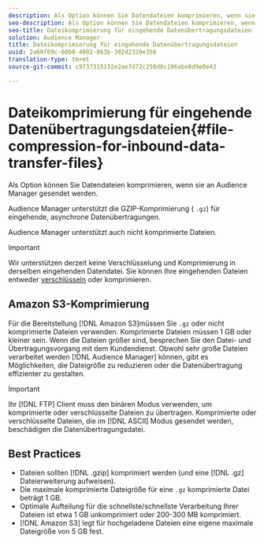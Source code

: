 ```yaml
---
description: Als Option können Sie Datendateien komprimieren, wenn sie an Audience Manager gesendet werden.
seo-description: Als Option können Sie Datendateien komprimieren, wenn sie an Audience Manager gesendet werden.
seo-title: Dateikomprimierung für eingehende Datenübertragungsdateien
solution: Audience Manager
title: Dateikomprimierung für eingehende Datenübertragungsdateien
uuid: 2a68f69c-60b0-4002-863b-302d2320e356
translation-type: tm+mt
source-git-commit: c9737315132e2ae7d72c250d8c196abe8d9e0e43

---
```



# Dateikomprimierung für eingehende Datenübertragungsdateien{#file-compression-for-inbound-data-transfer-files}

Als Option können Sie Datendateien komprimieren, wenn sie an Audience Manager gesendet werden.

<!-- inbound-file-compression.xml -->

Audience Manager unterstützt die GZIP-Komprimierung ( `.gz`) für eingehende, asynchrone Datenübertragungen.

Audience Manager unterstützt auch nicht komprimierte Dateien.

>[!IMPORTANT]
>
>Wir unterstützen derzeit keine Verschlüsselung und Komprimierung in derselben eingehenden Datendatei. Sie können Ihre eingehenden Dateien entweder [verschlüsseln](../../../integration/sending-audience-data/batch-data-transfer-explained/inbound-file-encryption.md) oder komprimieren.

## Amazon S3-Komprimierung

Für die Bereitstellung [!DNL Amazon S3]müssen Sie `.gz` oder nicht komprimierte Dateien verwenden. Komprimierte Dateien müssen 1 GB oder kleiner sein. Wenn die Dateien größer sind, besprechen Sie den Datei- und Übertragungsvorgang mit dem Kundendienst. Obwohl sehr große Dateien verarbeitet werden [!DNL Audience Manager] können, gibt es Möglichkeiten, die Dateigröße zu reduzieren oder die Datenübertragung effizienter zu gestalten.

>[!IMPORTANT]
>
>Ihr [!DNL FTP] Client muss den binären Modus verwenden, um komprimierte oder verschlüsselte Dateien zu übertragen. Komprimierte oder verschlüsselte Dateien, die im [!DNL ASCII] Modus gesendet werden, beschädigen die Datenübertragungsdatei.

## Best Practices

* Dateien sollten [!DNL .gzip] komprimiert werden (und eine [!DNL .gz] Dateierweiterung aufweisen).
* Die maximale komprimierte Dateigröße für eine `.gz` komprimierte Datei beträgt 1 GB.
* Optimale Aufteilung für die schnellste/schnellste Verarbeitung Ihrer Dateien ist etwa 1 GB unkomprimiert oder 200-300 MB komprimiert.
* [!DNL Amazon S3] legt für hochgeladene Dateien eine eigene maximale Dateigröße von 5 GB fest.
